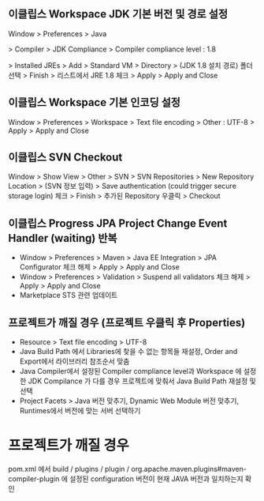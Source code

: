 ## 이클립스 Workspace JDK 기본 버전 및 경로 설정
Window > Preferences > Java 

\> Compiler > JDK Compliance > Compiler compliance level : 1.8

\> Installed JREs > Add > Standard VM > Directory > (JDK 1.8 설치 경로) 폴더 선택 > Finish
\> 리스트에서 JRE 1.8 체크 > Apply > Apply and Close

## 이클립스 Workspace 기본 인코딩 설정
Window > Preferences > Workspace
\> Text file encoding > Other : UTF-8 > Apply > Apply and Close

## 이클립스 SVN Checkout
Window > Show View > Other
\> SVN > SVN Repositories
\> New Repository Location > (SVN 정보 입력) > Save authentication (could trigger secure storage login) 체크 > Finish
\> 추가된 Repository 우클릭 > Checkout

## 이클립스 Progress JPA Project Change Event Handler (waiting) 반복
- Window > Preferences > Maven > Java EE Integration > JPA Configurator 체크 해제 > Apply > Apply and Close
- Window > Preferences > Validation > Suspend all validators 체크 해제 > Apply > Apply and Close
- Marketplace STS 관련 업데이트

## 프로젝트가 깨질 경우 (프로젝트 우클릭 후 Properties)
- Resource > Text file encoding > UTF-8
- Java Build Path 에서 Libraries에 찾을 수 없는 항목들 재설정, Order and Export에서 라이브러리 참조순서 맞춤
- Java Compiler에서 설정된 Compiler compliance level과 Workspace 에 설정한 JDK Compilance 가 다를 경우 프로젝트에 맞춰서 Java Build Path 재설정 및 선택
- Project Facets > Java 버전 맞추기, Dynamic Web Module 버전 맞추기, Runtimes에서 버전에 맞는 서버 선택하기

# 프로젝트가 깨질 경우
pom.xml 에서 build / plugins / plugin / org.apache.maven.plugins#maven-compiler-plugin 에 설정된 configuration 버전이 현재 JAVA 버전과 일치하는지 확인